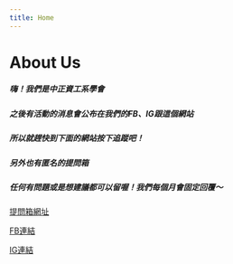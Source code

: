 ```yaml
---
title: Home
---
```


# About Us
##### 嗨！我們是中正資工系學會
##### 之後有活動的消息會公布在我們的FB、IG跟這個網站
##### 所以就趕快到下面的網站按下追蹤吧！
##### 另外也有匿名的提問箱
##### 任何有問題或是想建議都可以留喔！我們每個月會固定回覆～


[提問箱網址](https://peing.net/zh-TW/ccucsie)


[FB連結](https://www.facebook.com/CCUCSIE)


[IG連結](https://www.instagram.com/ccucsie/)
